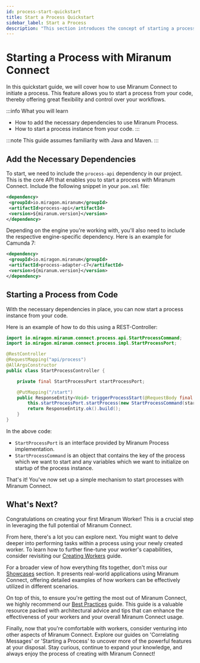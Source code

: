 ```yaml
---
id: process-start-quickstart
title: Start a Process Quickstart
sidebar_label: Start a Process
description: "This section introduces the concept of starting a process using the Miranum Connect API."
---
```


# Starting a Process with Miranum Connect

In this quickstart guide, we will cover how to use Miranum Connect to initiate a process. This feature allows you to start a process from your code, thereby offering great flexibility and control over your workflows.

:::info What you will learn
- How to add the necessary dependencies to use Miranum Process.
- How to start a process instance from your code.
:::

:::note
This guide assumes familiarity with Java and Maven.
:::

## Add the Necessary Dependencies

To start, we need to include the `process-api` dependency in our project. This is the core API that enables you to start a process with Miranum Connect. Include the following snippet in your `pom.xml` file:

```xml
<dependency>
 <groupId>io.miragon.miranum</groupId>
 <artifactId>process-api</artifactId>
 <version>${miranum.version}</version>
</dependency>
```

Depending on the engine you're working with, you'll also need to include the respective engine-specific dependency. Here is an example for Camunda 7:

```xml
<dependency>
 <groupId>io.miragon.miranum</groupId>
 <artifactId>process-adapter-c7</artifactId>
 <version>${miranum.version}</version>
</dependency>
```

## Starting a Process from Code

With the necessary dependencies in place, you can now start a process instance from your code.

Here is an example of how to do this using a REST-Controller:

```java
import io.miragon.miranum.connect.process.api.StartProcessCommand;
import io.miragon.miranum.connect.process.impl.StartProcessPort;

@RestController
@RequestMapping("api/process")
@AllArgsConstructor
public class StartProcessController {

    private final StartProcessPort startProcessPort;

    @PutMapping("/start")
    public ResponseEntity<Void> triggerProcessStart(@RequestBody final StartProcessRequestDto startProcessRequestDto) {
        this.startProcessPort.startProcess(new StartProcessCommand(startProcessRequestDto.getProcessKey(), startProcessRequestDto.getVariables()));
        return ResponseEntity.ok().build();
    }
}
```

In the above code:

- `StartProcessPort` is an interface provided by Miranum Process implementation.
- `StartProcessCommand` is an object that contains the key of the process which we want to start and any variables which we want to initialize on startup of the process instance.

That's it! You've now set up a simple mechanism to start processes with Miranum Connect.

## What's Next?

Congratulations on creating your first Miranum Worker! This is a crucial step in leveraging the full potential of
Miranum Connect.

From here, there's a lot you can explore next. You might want to delve deeper into performing tasks within a process
using your newly created worker. To learn how to further fine-tune your worker's capabilities, consider revisiting
our [Creating Workers](./worker-quickstart) guide.

For a broader view of how everything fits together, don't miss our [Showcases](../../showcases/showcases-overview) section.
It presents real-world applications using Miranum Connect, offering detailed examples of how workers can be effectively
utilized in different scenarios.

On top of this, to ensure you're getting the most out of Miranum Connect, we highly recommend our 
[Best Practices](../../best-practices/best-practices-overview) guide. This guide is a valuable resource packed with architectural advice and
tips that can enhance the effectiveness of your workers and your overall Miranum Connect usage.

Finally, now that you're comfortable with workers, consider venturing into other aspects of Miranum Connect. 
Explore our guides on 'Correlating Messages' or 'Starting a Process' to uncover more of the powerful features at
your disposal.
Stay curious, continue to expand your knowledge, and always enjoy the process of creating with Miranum Connect!